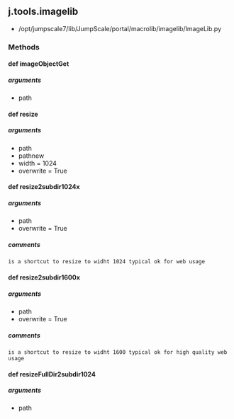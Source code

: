 ## j.tools.imagelib

- /opt/jumpscale7/lib/JumpScale/portal/macrolib/imagelib/ImageLib.py

### Methods

#### def imageObjectGet 

##### arguments

- path

#### def resize 

##### arguments

- path
- pathnew
- width = 1024
- overwrite = True

#### def resize2subdir1024x 

##### arguments

- path
- overwrite = True

##### comments

```
is a shortcut to resize to widht 1024 typical ok for web usage

```

#### def resize2subdir1600x 

##### arguments

- path
- overwrite = True

##### comments

```
is a shortcut to resize to widht 1600 typical ok for high quality web usage

```

#### def resizeFullDir2subdir1024 

##### arguments

- path

